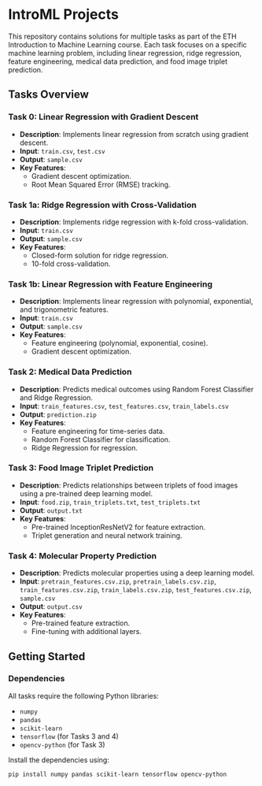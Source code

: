 # IntroML Projects

This repository contains solutions for multiple tasks as part of the ETH Introduction to Machine Learning course. Each task focuses on a specific machine learning problem, including linear regression, ridge regression, feature engineering, medical data prediction, and food image triplet prediction.

## Tasks Overview

### Task 0: Linear Regression with Gradient Descent
- **Description**: Implements linear regression from scratch using gradient descent.
- **Input**: `train.csv`, `test.csv`
- **Output**: `sample.csv`
- **Key Features**:
  - Gradient descent optimization.
  - Root Mean Squared Error (RMSE) tracking.

### Task 1a: Ridge Regression with Cross-Validation
- **Description**: Implements ridge regression with k-fold cross-validation.
- **Input**: `train.csv`
- **Output**: `sample.csv`
- **Key Features**:
  - Closed-form solution for ridge regression.
  - 10-fold cross-validation.

### Task 1b: Linear Regression with Feature Engineering
- **Description**: Implements linear regression with polynomial, exponential, and trigonometric features.
- **Input**: `train.csv`
- **Output**: `sample.csv`
- **Key Features**:
  - Feature engineering (polynomial, exponential, cosine).
  - Gradient descent optimization.

### Task 2: Medical Data Prediction
- **Description**: Predicts medical outcomes using Random Forest Classifier and Ridge Regression.
- **Input**: `train_features.csv`, `test_features.csv`, `train_labels.csv`
- **Output**: `prediction.zip`
- **Key Features**:
  - Feature engineering for time-series data.
  - Random Forest Classifier for classification.
  - Ridge Regression for regression.

### Task 3: Food Image Triplet Prediction
- **Description**: Predicts relationships between triplets of food images using a pre-trained deep learning model.
- **Input**: `food.zip`, `train_triplets.txt`, `test_triplets.txt`
- **Output**: `output.txt`
- **Key Features**:
  - Pre-trained InceptionResNetV2 for feature extraction.
  - Triplet generation and neural network training.

### Task 4: Molecular Property Prediction
- **Description**: Predicts molecular properties using a deep learning model.
- **Input**: `pretrain_features.csv.zip`, `pretrain_labels.csv.zip`, `train_features.csv.zip`, `train_labels.csv.zip`, `test_features.csv.zip`, `sample.csv`
- **Output**: `output.csv`
- **Key Features**:
  - Pre-trained feature extraction.
  - Fine-tuning with additional layers.

## Getting Started

### Dependencies
All tasks require the following Python libraries:
- `numpy`
- `pandas`
- `scikit-learn`
- `tensorflow` (for Tasks 3 and 4)
- `opencv-python` (for Task 3)

Install the dependencies using:
```bash
pip install numpy pandas scikit-learn tensorflow opencv-python
